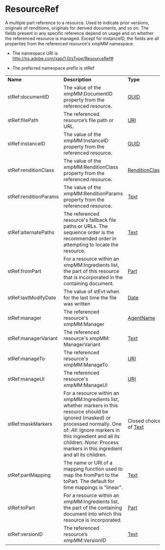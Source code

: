 # ResourceRef

A multiple part reference to a resource. Used to indicate prior versions, originals of renditions, originals for derived documents, and so on. The fields present in any specific reference depend on usage and on whether the referenced resource is managed. Except for instanceID, the fields are all properties from the referenced resource's xmpMM namespace.

- The namespace URI is http://ns.adobe.com/xap/1.0/sType/ResourceRef#

- The preferred namespace prefix is stRef

|    |           |    |
|----|-----------|----|
|**Name**|**Description**|**Type**|
|stRef:documentID|The value of the xmpMM:DocumentID property from the referenced resource.  |[GUID](./index.md#guid)|
|stRef:filePath|The referenced resource’s file path or URL.  |[URI](./index.md#uri)|
|stRef:instanceID|The value of the xmpMM:InstanceID property from the referenced resource.  |[GUID](./index.md#guid)|
|stRef:renditionClass|The value of the xmpMM:RenditionClass property from the referenced resource.  |[RenditionClass](./index.md#renditionclass)|
|stRef:renditionParams|The value of the xmpMM:RenditionParams property from the referenced resource.  |[Text](./index.md#text)|
|stRef:alternatePaths|The referenced resource's fallback file paths or URLs. The sequence order is the recommended order in attempting to locate the resource.  |[Text](./index.md#text)|
|stRef:fromPart|For a resource within an xmpMM:Ingredients list, the part of this resource that is incorporated in the containing document.  |[Part](./index.md#part)|
|stRef:lastModifyDate|The value of stEvt:when for the last time the file was written  |[Date](./index.md#date)|
|stRef:manager|The referenced resource's xmpMM:Manager  |[AgentName](./index.md#agent-name)|
|stRef:managerVariant|The referenced resource's xmpMM: ManagerVariant  |[Text](./index.md#text)|
|stRef:manageTo|The referenced resource's xmpMM:ManageTo  |[URI](./index.md#uri)|
|stRef:manageUI|The referenced resource's xmpMM:ManageUI  |[URI](./index.md#uri)|
|stRef:maskMarkers|For a resource within an xmpMM:Ingredients list, whether markers in this resource should be ignored (masked) or processed normally. One of: *All*: Ignore markers in this ingredient and all its children. *None*: Process markers in this ingredient and all its children. |Closed choice of [Text](./index.md#text)|
|stRef:partMapping|The name or URI of a mapping function used to map the fromPart to the toPart. The default for time mappings is "linear".  |[Text](./index.md#text)|
|stRef:toPart|For a resource within an xmpMM:Ingredients list, the part of the containing document into which this resource is incorporated.  |[Part](./index.md#part)|
|stRef:versionID|The referenced resource’s xmpMM:VersionID  |[Text](./index.md#text)|
